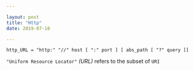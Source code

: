 ```yaml
---

layout: post
title: "Http"
date: 2019-07-18

---
```


```
http_URL = "http:" "//" host [ ":" port ] [ abs_path [ "?" query ]]
```

`"Uniform Resource Locator"` *(URL)* refers to the subset of `URI`